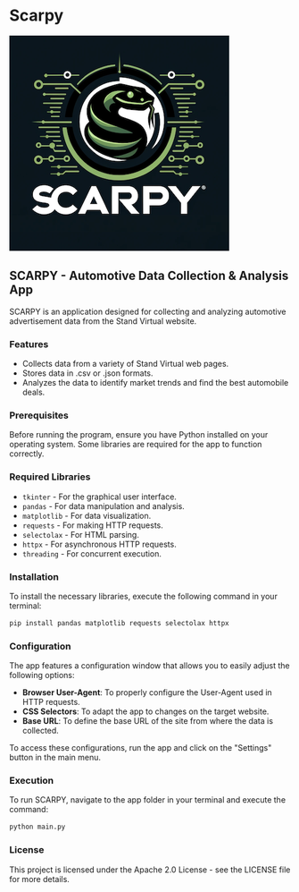 # Scarpy


![Logo SCARPY](https://github.com/pereira-andre/Scarpy/blob/main/logo.png)


## SCARPY - Automotive Data Collection & Analysis App

SCARPY is an application designed for collecting and analyzing automotive advertisement data from the Stand Virtual website.

### Features

- Collects data from a variety of Stand Virtual web pages.
- Stores data in .csv or .json formats.
- Analyzes the data to identify market trends and find the best automobile deals.

### Prerequisites

Before running the program, ensure you have Python installed on your operating system. Some libraries are required for the app to function correctly.

### Required Libraries

- `tkinter` - For the graphical user interface.
- `pandas` - For data manipulation and analysis.
- `matplotlib` - For data visualization.
- `requests` - For making HTTP requests.
- `selectolax` - For HTML parsing.
- `httpx` - For asynchronous HTTP requests.
- `threading` - For concurrent execution.

### Installation

To install the necessary libraries, execute the following command in your terminal:

```bash
pip install pandas matplotlib requests selectolax httpx
```

### Configuration

The app features a configuration window that allows you to easily adjust the following options:

- **Browser User-Agent**: To properly configure the User-Agent used in HTTP requests.
- **CSS Selectors**: To adapt the app to changes on the target website.
- **Base URL**: To define the base URL of the site from where the data is collected.

To access these configurations, run the app and click on the "Settings" button in the main menu.

### Execution

To run SCARPY, navigate to the app folder in your terminal and execute the command:

```bash
python main.py
```

### License

This project is licensed under the Apache 2.0 License - see the LICENSE file for more details.

